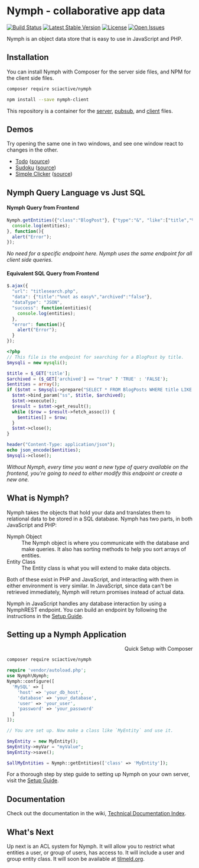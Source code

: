 # Nymph - collaborative app data

[![Build Status](https://img.shields.io/travis/sciactive/nymph-server/master.svg?style=flat)](http://travis-ci.org/sciactive/nymph-server) [![Latest Stable Version](https://img.shields.io/packagist/v/sciactive/nymph.svg?style=flat)](https://packagist.org/packages/sciactive/nymph) [![License](https://img.shields.io/packagist/l/sciactive/nymph.svg?style=flat)](https://packagist.org/packages/sciactive/nymph) [![Open Issues](https://img.shields.io/github/issues/sciactive/nymph.svg?style=flat)](https://github.com/sciactive/nymph/issues)

Nymph is an object data store that is easy to use in JavaScript and PHP.

## Installation

You can install Nymph with Composer for the server side files, and NPM for the client side files.

```sh
composer require sciactive/nymph

npm install --save nymph-client
```

This repository is a container for the [server](https://github.com/sciactive/nymph-server), [pubsub](https://github.com/sciactive/nymph-pubsub), and [client](https://github.com/sciactive/nymph-client) files.

## Demos

Try opening the same one in two windows, and see one window react to changes in the other.

- [Todo](http://nymph-demo.herokuapp.com/examples/todo/svelte/) ([source](https://github.com/sciactive/nymph-examples/tree/master/examples/todo/))
- [Sudoku](http://nymph-demo.herokuapp.com/examples/sudoku/) ([source](https://github.com/sciactive/nymph-examples/tree/master/examples/sudoku))
- [Simple Clicker](http://nymph-demo.herokuapp.com/examples/clicker/) ([source](https://github.com/sciactive/nymph-examples/tree/master/examples/clicker))

## Nymph Query Language vs Just SQL

#### Nymph Query from Frontend

```js
Nymph.getEntities({"class":"BlogPost"}, {"type":"&", "like":["title","%easy%"], "data":["archived",false]}).then(function(entities){
  console.log(entities);
}, function(){
  alert("Error");
});
```
*No need for a specific endpoint here. Nymph uses the same endpoint for all client side queries.*

#### Equivalent SQL Query from Frontend

```js
$.ajax({
  "url": "titlesearch.php",
  "data": {"title":"%not as easy%","archived":"false"},
  "dataType": "JSON",
  "success": function(entities){
    console.log(entities);
  },
  "error": function(){
    alert("Error");
  }
});
```
```php
<?php
// This file is the endpoint for searching for a BlogPost by title.
$mysqli = new mysqli();

$title = $_GET['title'];
$archived = ($_GET['archived'] == "true" ? 'TRUE' : 'FALSE');
$entities = array();
if ($stmt = $mysqli->prepare("SELECT * FROM BlogPosts WHERE title LIKE '?' AND archived=?")) {
  $stmt->bind_param("ss", $title, $archived);
  $stmt->execute();
  $result = $stmt->get_result();
  while ($row = $result->fetch_assoc()) {
    $entities[] = $row;
  }
  $stmt->close();
}

header("Content-Type: application/json");
echo json_encode($entities);
$mysqli->close();
```
*Without Nymph, every time you want a new type of query available on the frontend, you're going to need to either modify this endpoint or create a new one.*

## What is Nymph?

Nymph takes the objects that hold your data and translates them to relational data to be stored in a SQL database. Nymph has two parts, in both JavaScript and PHP:

<dl>
  <dt>Nymph Object</dt>
  <dd>The Nymph object is where you communicate with the database and make queries. It also has sorting methods to help you sort arrays of entities.</dd>
  <dt>Entity Class</dt>
  <dd>The Entity class is what you will extend to make data objects.</dd>
</dl>

Both of these exist in PHP and JavaScript, and interacting with them in either environment is very similar. In JavaScript, since data can't be retrieved immediately, Nymph will return promises instead of actual data.

Nymph in JavaScript handles any database interaction by using a NymphREST endpoint. You can build an endpoint by following the instructions in the [Setup Guide](https://github.com/sciactive/nymph/wiki/Setup-Guide).

## Setting up a Nymph Application

<div dir="rtl">Quick Setup with Composer</div>

```sh
composer require sciactive/nymph
```
```php
require 'vendor/autoload.php';
use Nymph\Nymph;
Nymph::configure([
  'MySQL' => [
    'host' => 'your_db_host',
    'database' => 'your_database',
    'user' => 'your_user',
    'password' => 'your_password'
  ]
]);

// You are set up. Now make a class like `MyEntity` and use it.

$myEntity = new MyEntity();
$myEntity->myVar = "myValue";
$myEntity->save();

$allMyEntities = Nymph::getEntities(['class' => 'MyEntity']);
```

For a thorough step by step guide to setting up Nymph on your own server, visit the [Setup Guide](https://github.com/sciactive/nymph/wiki/Setup-Guide).

## Documentation

Check out the documentation in the wiki, [Technical Documentation Index](https://github.com/sciactive/nymph/wiki/Technical-Documentation).

## What's Next

Up next is an ACL system for Nymph. It will allow you to restrict what entities a user, or group of users, has access to. It will include a user and group entity class. It will soon be available at [tilmeld.org](http://tilmeld.org/).
